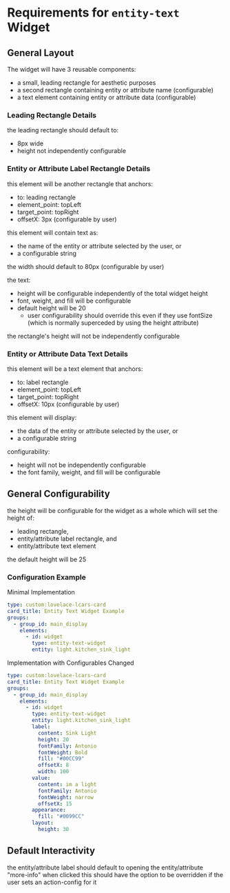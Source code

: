 # Requirements for `entity-text` Widget

## General Layout
The widget will have 3 reusable components:
- a small, leading rectangle for aesthetic purposes
- a second rectangle containing entity or attribute name (configurable)
- a text element containing entity or attribute data (configurable)

### Leading Rectangle Details
the leading rectangle should default to:
- 8px wide
- height not independently configurable

### Entity or Attribute Label Rectangle Details
this element will be another rectangle that anchors:
- to: leading rectangle
- element_point: topLeft
- target_point: topRight
- offsetX: 3px (configurable by user)

this element will contain text as:
- the name of the entity or attribute selected by the user, or
- a configurable string

the width should default to 80px (configurable by user)

the text:
- height will be configurable independently of the total widget height
- font, weight, and fill will be configurable
- default height will be 20
    - user configurability should override this even if they use fontSize (which is normally superceded by using the height attribute)

the rectangle's height will not be independently configurable

### Entity or Attribute Data Text Details
this element will be a text element that anchors:
- to: label rectangle
- element_point: topLeft
- target_point: topRight
- offsetX: 10px (configurable by user)

this element will display:
- the data of the entity or attribute selected by the user, or
- a configurable string

configurability:
- height will not be independently configurable
- the font family, weight, and fill will be configurable

## General Configurability

the height will be configurable for the widget as a whole which will set the height of:
- leading rectangle,
- entity/attribute label rectangle, and
- entity/attribute text element

the default height will be 25

### Configuration Example
Minimal Implementation
```yaml
type: custom:lovelace-lcars-card
card_title: Entity Text Widget Example
groups:
  - group_id: main_display
    elements:
      - id: widget
        type: entity-text-widget
        entity: light.kitchen_sink_light
```

Implementation with Configurables Changed
```yaml
type: custom:lovelace-lcars-card
card_title: Entity Text Widget Example
groups:
  - group_id: main_display
    elements:
      - id: widget
        type: entity-text-widget
        entity: light.kitchen_sink_light
        label:
          content: Sink Light
          height: 20
          fontFamily: Antonio
          fontWeight: Bold
          fill: "#00CC99"
          offsetX: 8
          width: 100
        value:
          content: im a light
          fontFamily: Antonio
          fontWeight: narrow
          offsetX: 15
        appearance:
          fill: "#0099CC"
        layout:
          height: 30
```

## Default Interactivity
the entity/attribute label should default to opening the entity/attribute "more-info" when clicked
this should have the option to be overridden if the user sets an action-config for it